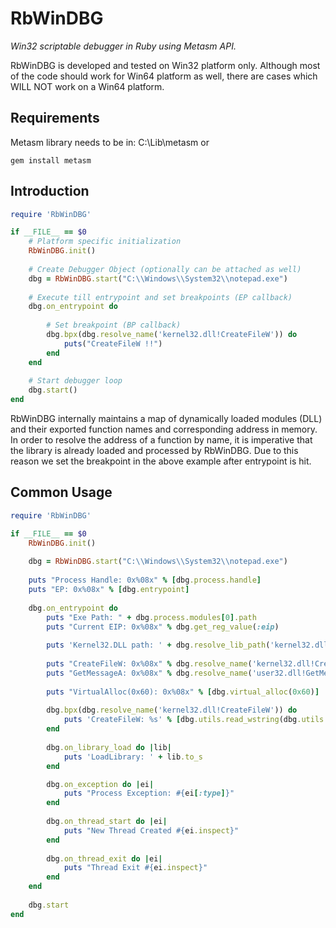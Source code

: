 RbWinDBG
=========

*Win32 scriptable debugger in Ruby using Metasm API.*

RbWinDBG is developed and tested on Win32 platform only. Although most of the code should work for Win64 platform as well, there are cases which WILL NOT work on a Win64 platform.

Requirements
------------

Metasm library needs to be in: C:\Lib\metasm or
```
gem install metasm
```

Introduction
------------

```ruby
require 'RbWinDBG'

if __FILE__ == $0
	# Platform specific initialization
	RbWinDBG.init()
	
	# Create Debugger Object (optionally can be attached as well)
	dbg = RbWinDBG.start("C:\\Windows\\System32\\notepad.exe")
	
	# Execute till entrypoint and set breakpoints (EP callback)
	dbg.on_entrypoint do
	
		# Set breakpoint (BP callback)
		dbg.bpx(dbg.resolve_name('kernel32.dll!CreateFileW')) do
			puts("CreateFileW !!")
		end
	end
	
	# Start debugger loop
	dbg.start()
end
```

RbWinDBG internally maintains a map of dynamically loaded modules (DLL) and their exported function names and corresponding address in memory. In order to resolve the address of a function by name, it is imperative that the library is already loaded and processed by RbWinDBG. Due to this reason we set the breakpoint in the above example after entrypoint is hit.

Common Usage
-----------

```ruby
require 'RbWinDBG'

if __FILE__ == $0
	RbWinDBG.init()
	
	dbg = RbWinDBG.start("C:\\Windows\\System32\\notepad.exe")
	
	puts "Process Handle: 0x%08x" % [dbg.process.handle]
	puts "EP: 0x%08x" % [dbg.entrypoint]
	
	dbg.on_entrypoint do
		puts "Exe Path: " + dbg.process.modules[0].path
		puts "Current EIP: 0x%08x" % dbg.get_reg_value(:eip)
		
		puts 'Kernel32.DLL path: ' + dbg.resolve_lib_path('kernel32.dll')
		
		puts "CreateFileW: 0x%08x" % dbg.resolve_name('kernel32.dll!CreateFileW')
		puts "GetMessageA: 0x%08x" % dbg.resolve_name('user32.dll!GetMessageA')
		
		puts "VirtualAlloc(0x60): 0x%08x" % [dbg.virtual_alloc(0x60)]
		
		dbg.bpx(dbg.resolve_name('kernel32.dll!CreateFileW')) do
			puts 'CreateFileW: %s' % [dbg.utils.read_wstring(dbg.utils.ptr_at(dbg.get_reg_value(:esp) + 4))]
		end	
		
		dbg.on_library_load do |lib|
			puts 'LoadLibrary: ' + lib.to_s
		end

		dbg.on_exception do |ei|
			puts "Process Exception: #{ei[:type]}"
		end
		
		dbg.on_thread_start do |ei|
			puts "New Thread Created #{ei.inspect}"
		end
		
		dbg.on_thread_exit do |ei|
			puts "Thread Exit #{ei.inspect}"
		end
	end
		
	dbg.start
end
```
